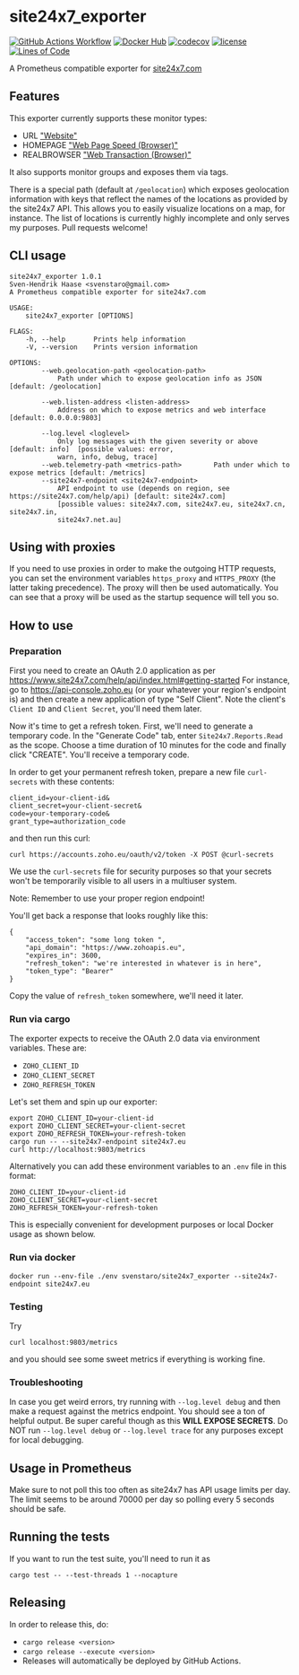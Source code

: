 # site24x7_exporter

[![GitHub Actions Workflow](https://github.com/svenstaro/site24x7_exporter/actions/workflows/ci.yml/badge.svg)](https://github.com/svenstaro/site24x7_exporter/actions)
[![Docker Hub](https://img.shields.io/docker/pulls/svenstaro/site24x7_exporter)](https://cloud.docker.com/repository/docker/svenstaro/site24x7_exporter/)
[![codecov](https://codecov.io/gh/svenstaro/site24x7_exporter/branch/master/graph/badge.svg)](https://codecov.io/gh/svenstaro/site24x7_exporter)
[![license](http://img.shields.io/badge/license-MIT-blue.svg)](https://github.com/svenstaro/site24x7_exporter/blob/master/LICENSE)
[![Lines of Code](https://tokei.rs/b1/github/svenstaro/site24x7_exporter)](https://github.com/svenstaro/site24x7_exporter)

A Prometheus compatible exporter for [site24x7.com](https://www.site24x7.com/)

## Features

This exporter currently supports these monitor types:

- URL ["Website"](https://www.site24x7.com/help/admin/adding-a-monitor/website-monitoring.html)
- HOMEPAGE ["Web Page Speed (Browser)"](https://www.site24x7.com/help/admin/adding-a-monitor/web-page-analyzer.html)
- REALBROWSER ["Web Transaction (Browser)"](https://www.site24x7.com/help/admin/adding-a-monitor/webapplication-monitoring-realbrowser.html)

It also supports monitor groups and exposes them via tags.

There is a special path (default at `/geolocation`) which exposes geolocation information
with keys that reflect the names of the locations as provided by the site24x7 API.
This allows you to easily visualize locations on a map, for instance.
The list of locations is currently highly incomplete and only serves my purposes.
Pull requests welcome!

## CLI usage

```
site24x7_exporter 1.0.1
Sven-Hendrik Haase <svenstaro@gmail.com>
A Prometheus compatible exporter for site24x7.com

USAGE:
    site24x7_exporter [OPTIONS]

FLAGS:
    -h, --help       Prints help information
    -V, --version    Prints version information

OPTIONS:
        --web.geolocation-path <geolocation-path>
            Path under which to expose geolocation info as JSON [default: /geolocation]

        --web.listen-address <listen-address>
            Address on which to expose metrics and web interface [default: 0.0.0.0:9803]

        --log.level <loglevel>
            Only log messages with the given severity or above [default: info]  [possible values: error,
            warn, info, debug, trace]
        --web.telemetry-path <metrics-path>        Path under which to expose metrics [default: /metrics]
        --site24x7-endpoint <site24x7-endpoint>
            API endpoint to use (depends on region, see https://site24x7.com/help/api) [default: site24x7.com]
            [possible values: site24x7.com, site24x7.eu, site24x7.cn, site24x7.in,
            site24x7.net.au]
```

## Using with proxies

If you need to use proxies in order to make the outgoing HTTP requests, you can set the environment variables
`https_proxy` and `HTTPS_PROXY` (the latter taking precedence). The proxy will then be used automatically.
You can see that a proxy will be used as the startup sequence will tell you so.

## How to use

### Preparation

First you need to create an OAuth 2.0 application as per https://www.site24x7.com/help/api/index.html#getting-started
For instance, go to https://api-console.zoho.eu (or your whatever your region's endpoint is) and then create a new
application of type "Self Client". Note the client's `Client ID` and `Client Secret`, you'll need them later.

Now it's time to get a refresh token. First, we'll need to generate a temporary code. In the "Generate Code" tab,
enter `Site24x7.Reports.Read` as the scope.
Choose a time duration of 10 minutes for the code and finally click "CREATE". You'll receive a temporary code.

In order to get your permanent refresh token, prepare a new file `curl-secrets` with these contents:

    client_id=your-client-id&
    client_secret=your-client-secret&
    code=your-temporary-code&
    grant_type=authorization_code

and then run this curl:

    curl https://accounts.zoho.eu/oauth/v2/token -X POST @curl-secrets

We use the `curl-secrets` file for security purposes so that your secrets won't be temporarily visible to all users
in a multiuser system.

Note: Remember to use your proper region endpoint!

You'll get back a response that looks roughly like this:

```
{
    "access_token": "some long token ",
    "api_domain": "https://www.zohoapis.eu",
    "expires_in": 3600,
    "refresh_token": "we're interested in whatever is in here",
    "token_type": "Bearer"
}
```

Copy the value of `refresh_token` somewhere, we'll need it later.

### Run via cargo

The exporter expects to receive the OAuth 2.0 data via environment variables.
These are:

- `ZOHO_CLIENT_ID`
- `ZOHO_CLIENT_SECRET`
- `ZOHO_REFRESH_TOKEN`

Let's set them and spin up our exporter:

    export ZOHO_CLIENT_ID=your-client-id
    export ZOHO_CLIENT_SECRET=your-client-secret
    export ZOHO_REFRESH_TOKEN=your-refresh-token
    cargo run -- --site24x7-endpoint site24x7.eu
    curl http://localhost:9803/metrics

Alternatively you can add these environment variables to an `.env` file in this format:

    ZOHO_CLIENT_ID=your-client-id
    ZOHO_CLIENT_SECRET=your-client-secret
    ZOHO_REFRESH_TOKEN=your-refresh-token

This is especially convenient for development purposes or local Docker usage as shown below.

### Run via docker

    docker run --env-file ./env svenstaro/site24x7_exporter --site24x7-endpoint site24x7.eu

### Testing

Try

    curl localhost:9803/metrics

and you should see some sweet metrics if everything is working fine.

### Troubleshooting

In case you get weird errors, try running with `--log.level debug` and then make a request
against the metrics endpoint. You should see a ton of helpful output. Be super careful though
as this **WILL EXPOSE SECRETS**. Do NOT run `--log.level debug` or `--log.level trace` for any
purposes except for local debugging.

## Usage in Prometheus

Make sure to not poll this too often as site24x7 has API usage limits per day.
The limit seems to be around 70000 per day so polling every 5 seconds should be safe.

## Running the tests

If you want to run the test suite, you'll need to run it as

    cargo test -- --test-threads 1 --nocapture

## Releasing

In order to release this, do:

- `cargo release <version>`
- `cargo release --execute <version>`
- Releases will automatically be deployed by GitHub Actions.
